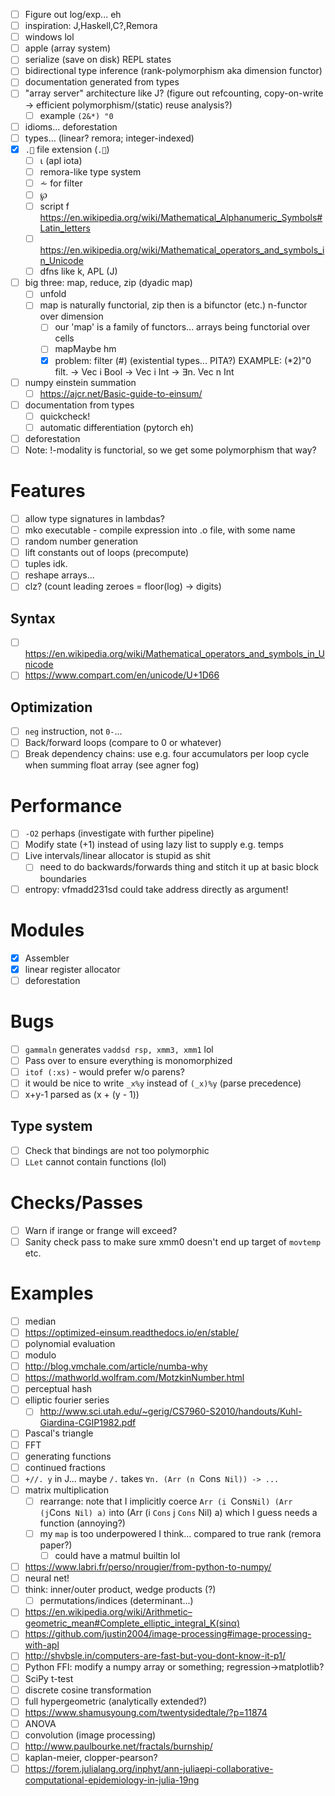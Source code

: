 - [ ] Figure out log/exp... eh
- [ ] inspiration: J,Haskell,C?,Remora
- [ ] windows lol
- [ ] apple (array system)
- [ ] serialize (save on disk) REPL states
- [ ] bidirectional type inference (rank-polymorphism aka dimension functor)
- [ ] documentation generated from types
- [ ] "array server" architecture like J? (figure out refcounting, copy-on-write -> efficient polymorphism/(static) reuse analysis?)
  - [ ] example `(2&*) "0`
- [ ] idioms... deforestation
- [ ] types... (linear? remora; integer-indexed)
- [x] `.🍎` file extension (`.🍏`)
  - [ ] ⍳ (apl iota)
  - [ ] remora-like type system
  - [ ] ⩪ for filter
  - [ ] ℘
  - [ ] script f https://en.wikipedia.org/wiki/Mathematical_Alphanumeric_Symbols#Latin_letters
  - [ ] https://en.wikipedia.org/wiki/Mathematical_operators_and_symbols_in_Unicode
  - [ ] dfns like k, APL (J)
- [ ] big three: map, reduce, zip (dyadic map)
  - [ ] unfold
  - [ ] map is naturally functorial, zip then is a bifunctor (etc.) n-functor
    over dimension
    - [ ] our 'map' is a family of functors... arrays being functorial over
      cells
    - [ ] mapMaybe hm
    - [x] problem: filter (#) (existential types... PITA?)
    EXAMPLE: (*2)"0
    filt. -> Vec i Bool -> Vec i Int -> ∃n. Vec n Int

- [ ] numpy einstein summation
  - [ ] https://ajcr.net/Basic-guide-to-einsum/
- [ ] documentation from types
  - [ ] quickcheck!
  - [ ] automatic differentiation (pytorch eh)
- [ ] deforestation
- [ ] Note: !-modality is functorial, so we get some polymorphism that way?
# Features
- [ ] allow type signatures in lambdas?
- [ ] mko executable - compile expression into .o file, with some name
- [ ] random number generation
- [ ] lift constants out of loops (precompute)
- [ ] tuples idk.
- [ ] reshape arrays...
- [ ] clz? (count leading zeroes = floor(log) -> digits)
## Syntax
- [ ] https://en.wikipedia.org/wiki/Mathematical_operators_and_symbols_in_Unicode
- [ ] https://www.compart.com/en/unicode/U+1D66
## Optimization
- [ ] `neg` instruction, not `0-`...
- [ ] Back/forward loops (compare to 0 or whatever)
- [ ] Break dependency chains: use e.g. four accumulators per loop cycle when
  summing float array (see agner fog)
# Performance
- [ ] `-O2` perhaps (investigate with further pipeline)
- [ ] Modify state (+1) instead of using lazy list to supply e.g. temps
- [ ] Live intervals/linear allocator is stupid as shit
  - [ ] need to do backwards/forwards thing and stitch it up at basic block
    boundaries
- [ ] entropy: vfmadd231sd could take address directly as argument!
# Modules
- [x] Assembler
- [x] linear register allocator
- [ ] deforestation
# Bugs
- [ ] `gammaln` generates `vaddsd rsp, xmm3, xmm1` lol
- [ ] Pass over to ensure everything is monomorphized
- [ ] `itof (:xs)` - would prefer w/o parens?
- [ ] it would be nice to write `_x%y` instead of `(_x)%y` (parse precedence)
- [ ] x+y-1 parsed as (x + (y - 1))
## Type system
- [ ] Check that bindings are not too polymorphic
- [ ] `LLet` cannot contain functions (lol)
# Checks/Passes
- [ ] Warn if irange or frange will exceed?
- [ ] Sanity check pass to make sure xmm0 doesn't end up target of `movtemp` etc.
# Examples
- [ ] median
- [ ] https://optimized-einsum.readthedocs.io/en/stable/
- [ ] polynomial evaluation
- [ ] modulo
- [ ] http://blog.vmchale.com/article/numba-why
- [ ] https://mathworld.wolfram.com/MotzkinNumber.html
- [ ] perceptual hash
- [ ] elliptic fourier series
  - [ ] http://www.sci.utah.edu/~gerig/CS7960-S2010/handouts/Kuhl-Giardina-CGIP1982.pdf
- [ ] Pascal's triangle
- [ ] FFT
- [ ] generating functions
- [ ] continued fractions
- [ ] `+//. y` in J... maybe `/.` takes `∀n. (Arr (n `Cons` Nil)) -> ...`
- [ ] matrix multiplication
  - [ ] rearrange: note that I implicitly coerce
  `Arr (i `Cons` Nil) (Arr (j `Cons` Nil) a)` into (Arr (i `Cons` j `Cons` Nil) a)
  which I guess needs a function (annoying?)
  - [ ] my `map` is too underpowered I think... compared to true rank (remora
    paper?)
    - [ ] could have a matmul builtin lol
- [ ] https://www.labri.fr/perso/nrougier/from-python-to-numpy/
- [ ] neural net!
- [ ] think: inner/outer product, wedge products (?)
  - [ ] permutations/indices (determinant...)
- [ ] https://en.wikipedia.org/wiki/Arithmetic–geometric_mean#Complete_elliptic_integral_K(sinα)
- [ ] https://github.com/justin2004/image-processing#image-processing-with-apl
- [ ] http://shvbsle.in/computers-are-fast-but-you-dont-know-it-p1/
- [ ] Python FFI: modify a numpy array or something; regression->matplotlib?
- [ ] SciPy t-test
- [ ] discrete cosine transformation
- [ ] full hypergeometric (analytically extended?)
- [ ] https://www.shamusyoung.com/twentysidedtale/?p=11874
- [ ] ANOVA
- [ ] convolution (image processing)
- [ ] http://www.paulbourke.net/fractals/burnship/
- [ ] kaplan-meier, clopper-pearson?
- [ ] https://forem.julialang.org/inphyt/ann-juliaepi-collaborative-computational-epidemiology-in-julia-19ng
